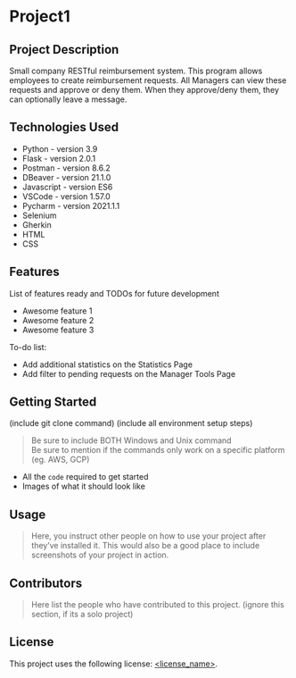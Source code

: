 # Project1

## Project Description

Small company RESTful reimbursement system. This program allows employees to create reimbursement requests. 
All Managers can view these requests and approve or deny them. 
When they approve/deny them, they can optionally leave a message.

## Technologies Used

* Python - version 3.9
* Flask - version 2.0.1
* Postman - version 8.6.2
* DBeaver - version 21.1.0
* Javascript - version ES6
* VSCode - version 1.57.0
* Pycharm - version 2021.1.1
* Selenium
* Gherkin
* HTML
* CSS

## Features

List of features ready and TODOs for future development
* Awesome feature 1
* Awesome feature 2
* Awesome feature 3

To-do list:
* Add additional statistics on the Statistics Page
* Add filter to pending requests on the Manager Tools Page

## Getting Started
   
(include git clone command)
(include all environment setup steps)

> Be sure to include BOTH Windows and Unix command  
> Be sure to mention if the commands only work on a specific platform (eg. AWS, GCP)

- All the `code` required to get started
- Images of what it should look like

## Usage

> Here, you instruct other people on how to use your project after they’ve installed it. This would also be a good place to include screenshots of your project in action.

## Contributors

> Here list the people who have contributed to this project. (ignore this section, if its a solo project)

## License

This project uses the following license: [<license_name>](<link>).
